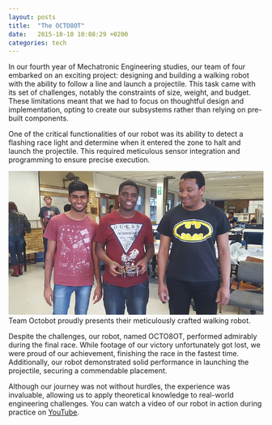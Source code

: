 ```yaml
---
layout: posts
title:  "The OCTO8OT"
date:   2015-10-10 10:08:29 +0200
categories: tech
---
```


In our fourth year of Mechatronic Engineering studies, our team of four embarked on an exciting project: designing and building a walking robot with the ability to follow a line and launch a projectile. This task came with its set of challenges, notably the constraints of size, weight, and budget. These limitations meant that we had to focus on thoughtful design and implementation, opting to create our subsystems rather than relying on pre-built components.

One of the critical functionalities of our robot was its ability to detect a flashing race light and determine when it entered the zone to halt and launch the projectile. This required meticulous sensor integration and programming to ensure precise execution.

![Alt Text](/assets/images/octobot.jpg)
Team Octobot proudly presents their meticulously crafted walking robot.

Despite the challenges, our robot, named OCTO8OT, performed admirably during the final race. While footage of our victory unfortunately got lost, we were proud of our achievement, finishing the race in the fastest time. Additionally, our robot demonstrated solid performance in launching the projectile, securing a commendable placement.

Although our journey was not without hurdles, the experience was invaluable, allowing us to apply theoretical knowledge to real-world engineering challenges. You can watch a video of our robot in action during practice on [YouTube](https://youtu.be/CE4dbYZDuOY).
